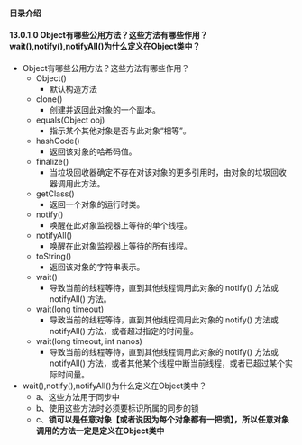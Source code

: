 #### 目录介绍





#### 13.0.1.0 Object有哪些公用方法？这些方法有哪些作用？wait(),notify(),notifyAll()为什么定义在Object类中？
- Object有哪些公用方法？这些方法有哪些作用？
    - Object()
        - 默认构造方法
    - clone()
        - 创建并返回此对象的一个副本。
    - equals(Object obj)
        - 指示某个其他对象是否与此对象“相等”。
    - hashCode()
        - 返回该对象的哈希码值。
    - finalize()
        - 当垃圾回收器确定不存在对该对象的更多引用时，由对象的垃圾回收器调用此方法。
    - getClass()
        - 返回一个对象的运行时类。
    - notify()
        - 唤醒在此对象监视器上等待的单个线程。
    - notifyAll()
        - 唤醒在此对象监视器上等待的所有线程。
    - toString()
        - 返回该对象的字符串表示。
    - wait()
        - 导致当前的线程等待，直到其他线程调用此对象的 notify() 方法或 notifyAll() 方法。
    - wait(long timeout)
        - 导致当前的线程等待，直到其他线程调用此对象的 notify() 方法或 notifyAll() 方法，或者超过指定的时间量。
    - wait(long timeout, int nanos)
        - 导致当前的线程等待，直到其他线程调用此对象的 notify() 方法或 notifyAll() 方法，或者其他某个线程中断当前线程，或者已超过某个实际时间量。
- wait(),notify(),notifyAll()为什么定义在Object类中？
    - a、这些方法用于同步中
    - b、使用这些方法时必须要标识所属的同步的锁
    - c、**锁可以是任意对象【或者说因为每个对象都有一把锁】，所以任意对象调用的方法一定是定义在Object类中**






